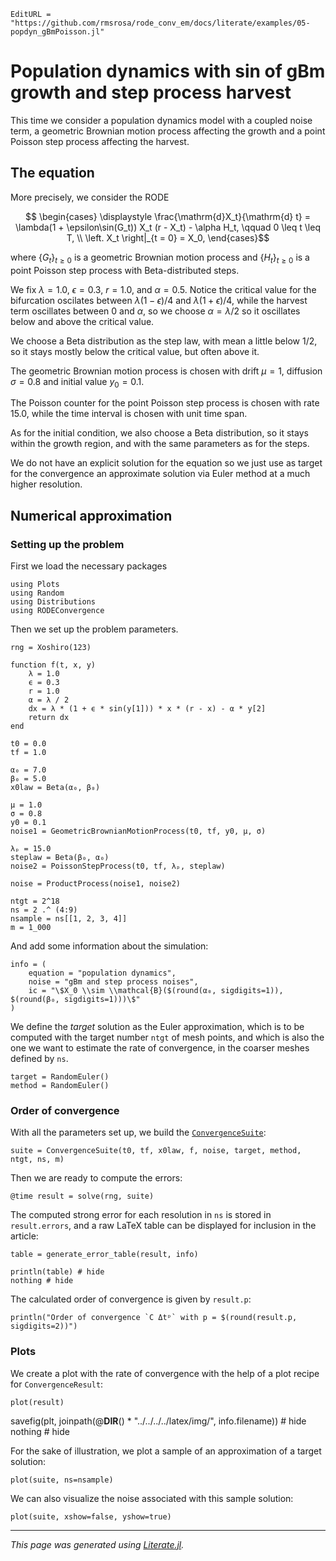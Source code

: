 ```@meta
EditURL = "https://github.com/rmsrosa/rode_conv_em/docs/literate/examples/05-popdyn_gBmPoisson.jl"
```

# Population dynamics with sin of gBm growth and step process harvest

This time we consider a population dynamics model with a coupled noise term, a geometric Brownian motion process affecting the growth and a point Poisson step process affecting the harvest.

## The equation

More precisely, we consider the RODE
```math
  \begin{cases}
    \displaystyle \frac{\mathrm{d}X_t}{\mathrm{d} t} = \lambda(1 + \epsilon\sin(G_t)) X_t (r - X_t) - \alpha H_t, \qquad 0 \leq t \leq T, \\
  \left. X_t \right|_{t = 0} = X_0,
  \end{cases}
```
where $\{G_t\}_{t\geq 0}$ is a geometric Brownian motion process and $\{H_t\}_{t \geq 0}$ is a point Poisson step process with Beta-distributed steps.

We fix $\lambda = 1.0$, $\epsilon = 0.3$, $r = 1.0$, and $\alpha = 0.5$. Notice the critical value for the bifurcation oscilates between $\lambda (1 - \epsilon) / 4$ and $\lambda (1 + \epsilon) / 4$, while the harvest term oscillates between 0 and $\alpha$, so we choose $\alpha = \lambda / 2$ so it oscillates below and above the critical value.

We choose a Beta distribution as the step law, with mean a little below $1/2$, so it stays mostly below the critical value, but often above it.

The geometric Brownian motion process is chosen with drift $\mu = 1$, diffusion $\sigma = 0.8$ and initial value $y_0 = 0.1$.

The Poisson counter for the point Poisson step process is chosen with rate 15.0, while the time interval is chosen with unit time span.

As for the initial condition, we also choose a Beta distribution, so it stays within the growth region, and with the same parameters as for the steps.

We do not have an explicit solution for the equation so we just use as target for the convergence an approximate solution via Euler method at a much higher resolution.

## Numerical approximation

### Setting up the problem

First we load the necessary packages

````@example 05-popdyn_gBmPoisson
using Plots
using Random
using Distributions
using RODEConvergence
````

Then we set up the problem parameters.

````@example 05-popdyn_gBmPoisson
rng = Xoshiro(123)

function f(t, x, y)
    λ = 1.0
    ϵ = 0.3
    r = 1.0
    α = λ / 2
    dx = λ * (1 + ϵ * sin(y[1])) * x * (r - x) - α * y[2]
    return dx
end

t0 = 0.0
tf = 1.0

α₀ = 7.0
β₀ = 5.0
x0law = Beta(α₀, β₀)

μ = 1.0
σ = 0.8
y0 = 0.1
noise1 = GeometricBrownianMotionProcess(t0, tf, y0, μ, σ)

λₚ = 15.0
steplaw = Beta(β₀, α₀)
noise2 = PoissonStepProcess(t0, tf, λₚ, steplaw)

noise = ProductProcess(noise1, noise2)

ntgt = 2^18
ns = 2 .^ (4:9)
nsample = ns[[1, 2, 3, 4]]
m = 1_000
````

And add some information about the simulation:

````@example 05-popdyn_gBmPoisson
info = (
    equation = "population dynamics",
    noise = "gBm and step process noises",
    ic = "\$X_0 \\sim \\mathcal{B}($(round(α₀, sigdigits=1)), $(round(β₀, sigdigits=1)))\$"
)
````

We define the *target* solution as the Euler approximation, which is to be computed with the target number `ntgt` of mesh points, and which is also the one we want to estimate the rate of convergence, in the coarser meshes defined by `ns`.

````@example 05-popdyn_gBmPoisson
target = RandomEuler()
method = RandomEuler()
````

### Order of convergence

With all the parameters set up, we build the [`ConvergenceSuite`](@ref):

````@example 05-popdyn_gBmPoisson
suite = ConvergenceSuite(t0, tf, x0law, f, noise, target, method, ntgt, ns, m)
````

Then we are ready to compute the errors:

````@example 05-popdyn_gBmPoisson
@time result = solve(rng, suite)
````

The computed strong error for each resolution in `ns` is stored in `result.errors`, and a raw LaTeX table can be displayed for inclusion in the article:

````@example 05-popdyn_gBmPoisson
table = generate_error_table(result, info)

println(table) # hide
nothing # hide
````

The calculated order of convergence is given by `result.p`:

````@example 05-popdyn_gBmPoisson
println("Order of convergence `C Δtᵖ` with p = $(round(result.p, sigdigits=2))")
````

### Plots

We create a plot with the rate of convergence with the help of a plot recipe for `ConvergenceResult`:

````@example 05-popdyn_gBmPoisson
plot(result)
````

savefig(plt, joinpath(@__DIR__() * "../../../../latex/img/", info.filename)) # hide
nothing # hide

For the sake of illustration, we plot a sample of an approximation of a target solution:

````@example 05-popdyn_gBmPoisson
plot(suite, ns=nsample)
````

We can also visualize the noise associated with this sample solution:

````@example 05-popdyn_gBmPoisson
plot(suite, xshow=false, yshow=true)
````

---

*This page was generated using [Literate.jl](https://github.com/fredrikekre/Literate.jl).*

